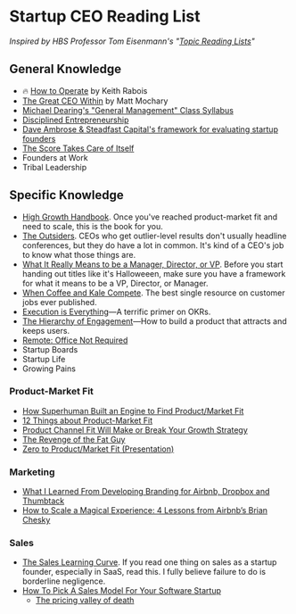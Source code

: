 # Startup CEO Reading List
*Inspired by HBS Professor Tom Eisenmann's "[Topic Reading Lists](http://platformsandnetworks.blogspot.com)"*

## General Knowledge
* 🔥 [How to Operate](https://genius.com/Keith-rabois-lecture-14-how-to-operate-annotated) by Keith Rabois
* [The Great CEO Within](https://docs.google.com/document/d/1ZJZbv4J6FZ8Dnb0JuMhJxTnwl-dwqx5xl0s65DE3wO8/edit#heading=h.pdmqf3646hgt) by Matt Mochary
* [Michael Dearing's "General Management" Class Syllabus](https://docs.google.com/document/d/12urC2W5rjN4mCbKCB3SL_gCcfJBYqn0qqdQMOHDCg9M/edit)
* [Disciplined Entrepreneurship](https://www.amazon.com/Disciplined-Entrepreneurship-Steps-Successful-Startup-ebook/dp/B00DQ97TWO/)
* [Dave Ambrose & Steadfast Capital's framework for evaluating startup founders](https://twitter.com/daveambrose/status/864476831306719232)
* [The Score Takes Care of Itself](https://www.amazon.com/Score-Takes-Care-Itself-Philosophy-ebook/dp/B002G54Y04/)
* Founders at Work
* Tribal Leadership

## Specific Knowledge
* [High Growth Handbook](https://www.amazon.com/High-Growth-Handbook-Elad-Gil-ebook/dp/B07DRPGGQ7/). Once you've reached product-market fit and need to scale, this is the book for you. 
* [The Outsiders](https://www.amazon.com/Outsiders-Unconventional-Radically-Rational-Blueprint-ebook/dp/B009G1T74O/). CEOs who get outlier-level results don't usually headline conferences, but they do have a lot in common. It's kind of a CEO's job to know what those things are.
* [What It Really Means to be a Manager, Director, or VP](https://kellblog.com/2015/03/08/career-development-what-it-really-means-to-be-a-manager-director-or-vp/). Before you start handing out titles like it's Halloweeen, make sure you have a framework for what it means to be a VP, Director, or Manager.
* [When Coffee and Kale Compete](https://www.amazon.com/When-Coffee-Kale-Compete-products-ebook/dp/B07C7HH662). The best single resource on customer jobs ever published. 
* [Execution is Everything](https://25iq.com/2018/10/28/execution-is-everything/)—A terrific primer on OKRs. 
* [The Hierarchy of Engagement](https://medium.com/@sarahtavel/the-hierarchy-of-engagement-5803bf4e6cfa)—How to build a product that attracts and keeps users. 
* [Remote: Office Not Required](https://www.amazon.com/Remote-Office-Required-Jason-Fried/dp/0804137501)
* Startup Boards
* Startup Life
* Growing Pains

### Product-Market Fit
* [How Superhuman Built an Engine to Find Product/Market Fit](https://firstround.com/review/how-superhuman-built-an-engine-to-find-product-market-fit/)
* [12 Things about Product-Market Fit](https://a16z.com/2017/02/18/12-things-about-product-market-fit/)
* [Product Channel Fit Will Make or Break Your Growth Strategy](https://brianbalfour.com/essays/product-channel-fit-for-growth)
* [The Revenge of the Fat Guy](http://blog.pmarca.com/2010/03/20/the-revenge-of-the-fat-guy/)
* [Zero to Product/Market Fit (Presentation)](https://andrewchen.co/zero-to-productmarket-fit-presentation/)

### Marketing
* [What I Learned From Developing Branding for Airbnb, Dropbox and Thumbtack](https://firstround.com/review/what-i-learned-from-developing-branding-for-airbnb-dropbox-and-thumbtack/)
* [How to Scale a Magical Experience: 4 Lessons from Airbnb’s Brian Chesky](https://medium.com/@reidhoffman/how-to-scale-a-magical-experience-4-lessons-from-airbnbs-brian-chesky-eca0a182f3e3)


### Sales
* [The Sales Learning Curve](https://hbr.org/2006/07/the-sales-learning-curve). If you read one thing on sales as a startup founder, especially in SaaS, read this. I fully believe failure to do is borderline negligence. 
* [How To Pick A Sales Model For Your Software Startup](https://mattermark.com/pick-sales-model-software-startup/)
  * [The pricing valley of death](https://davidjaxon.wordpress.com/2014/12/18/the-pricing-valley-of-death/)
